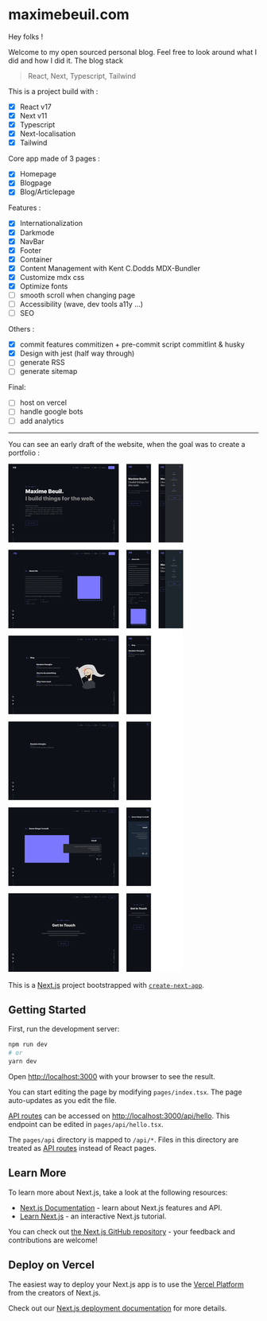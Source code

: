 # maximebeuil.com

Hey folks !

Welcome to my open sourced personal blog. Feel free to look around what I did and how I did it. 
The blog stack
> React, Next, Typescript, Tailwind

This is a project build with :
- [x] React v17
- [x] Next v11
- [x] Typescript
- [x] Next-localisation
- [x] Tailwind

Core app made of 3 pages :
- [x] Homepage
- [x] Blogpage
- [x] Blog/Articlepage

Features :
- [x] Internationalization
- [x] Darkmode
- [x] NavBar
- [x] Footer
- [x] Container
- [x] Content Management with Kent C.Dodds MDX-Bundler
- [x] Customize mdx css
- [x] Optimize fonts
- [ ] smooth scroll when changing page
- [ ] Accessibility (wave, dev tools a11y ...)
- [ ] SEO

Others :
- [x] commit features commitizen + pre-commit script commitlint & husky
- [x] Design with jest (half way through)
- [ ] generate RSS
- [ ] generate sitemap

Final:
- [ ] host on vercel
- [ ] handle google bots
- [ ] add analytics

***

You can see an early draft of the website, when the goal was to create a portfolio :

![early website draft](mbDA.png)

This is a [Next.js](https://nextjs.org/) project bootstrapped with [`create-next-app`](https://github.com/vercel/next.js/tree/canary/packages/create-next-app).

## Getting Started

First, run the development server:

```bash
npm run dev
# or
yarn dev
```

Open [http://localhost:3000](http://localhost:3000) with your browser to see the result.

You can start editing the page by modifying `pages/index.tsx`. The page auto-updates as you edit the file.

[API routes](https://nextjs.org/docs/api-routes/introduction) can be accessed on [http://localhost:3000/api/hello](http://localhost:3000/api/hello). This endpoint can be edited in `pages/api/hello.tsx`.

The `pages/api` directory is mapped to `/api/*`. Files in this directory are treated as [API routes](https://nextjs.org/docs/api-routes/introduction) instead of React pages.

## Learn More

To learn more about Next.js, take a look at the following resources:

- [Next.js Documentation](https://nextjs.org/docs) - learn about Next.js features and API.
- [Learn Next.js](https://nextjs.org/learn) - an interactive Next.js tutorial.

You can check out [the Next.js GitHub repository](https://github.com/vercel/next.js/) - your feedback and contributions are welcome!

## Deploy on Vercel

The easiest way to deploy your Next.js app is to use the [Vercel Platform](https://vercel.com/new?utm_medium=default-template&filter=next.js&utm_source=create-next-app&utm_campaign=create-next-app-readme) from the creators of Next.js.

Check out our [Next.js deployment documentation](https://nextjs.org/docs/deployment) for more details.

